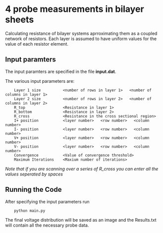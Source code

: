 # 4 probe measurements in bilayer sheets

Calculating resistance of bilayer systems aprroximating them as a coupled network of resistors. Each layer is assumed to have uniform values for the value of each resistor element.

## Input paramters
The input paramters are specified in the file **input.dat**.

The various input parameters are:
        
        Layer 1 size          <number of rows in layer 1>   <number of columns in layer 1>   
        Layer 2 size          <number of rows in layer 2>   <number of columns in layer 2>   
        R_top                 <Resistance in layer 1>  
        R_bottom              <Resistance in layer 2>  
        R_cross               <Resistance in the cross sectional region>   
        I+ position           <layer number>   <row number>   <column number>  
        I- position           <layer number>   <row number>   <column number>  
        V+ position           <layer number>   <row number>   <column number>    
        V- position           <layer number>   <row number>   <column number> 
        Convergence           <Value of convergence threshold>  
        Maximum Iterations    <Maxium number of iterations>  

*Note that if you are scanning over a series of R_cross you can enter all the values seperated by spaces*

## Running the Code
After specifying the input parameters run 

        python main.py
        
The final voltage distribution will be saved as an image and the Results.txt will contain all the necessary probe data.
